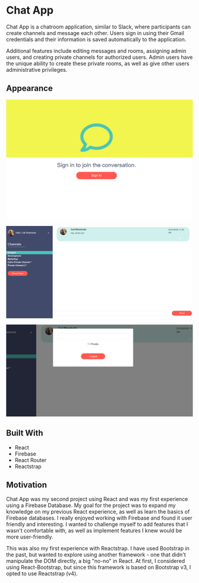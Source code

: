 # Chat App

Chat App is a chatroom application, similar to Slack, where participants can create channels and message each other. Users sign in using their Gmail credentials and their information is saved automatically to the application.

Additional features include editing messages and rooms, assigning admin users, and creating private channels for authorized users. Admin users have the unique ability to create these private rooms, as well as give other users administrative privileges.


## Appearance <a id="appearance"></a>

![Sign In page](./public/assets/sign_in_page.png?raw=true)

![Chatroom Page](./public/assets/chatroom.png?raw=true)

![Create a Room](./public/assets/create_room.png?raw=true)


## Built With <a id="built-with"></a>

* React
* Firebase
* React Router
* Reactstrap

## Motivation <a id="motivation"></a>

Chat App was my second project using React and was my first experience using a Firebase Database. My goal for the project was to expand my knowledge on my previous React experience, as well as learn the basics of Firebase databases. I really enjoyed working with Firebase and found it user friendly and interesting. I wanted to challenge myself to add features that I wasn't comfortable with, as well as implement features I knew would be more user-friendly.

This was also my first experience with Reactstrap. I have used Bootstrap in the past, but wanted to explore using another framework - one that didn't manipulate the DOM directly, a big "no-no" in React. At first, I considered using React-Bootstrap, but since this framework is based on Bootstrap v3, I opted to use Reactstrap (v4).

